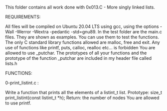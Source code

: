 This folder contains all work done with 0x013.C - More singly linked lists.

REQUIREMENTS:

All files will be compiled on Ubuntu 20.04 LTS using gcc, using the options -Wall -Werror -Wextra -pedantic -std=gnu89.
In the test folder are the main.c files. They are shown as examples. You can use them to test the functions.
The only C standard library functions allowed are malloc, free and exit. Any use of functions like printf, puts, calloc, realloc etc… is forbidden
You are allowed to use _putchar.
The prototypes of all your functions and the prototype of the function _putchar are included in my header file called lists.h

FUNCTIONS:

0-print_listint.c :

Write a function that prints all the elements of a listint_t list.
Prototype: size_t print_listint(const listint_t *h);
Return: the number of nodes
You are allowed to use printf.


